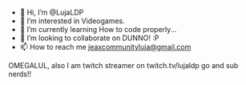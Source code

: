 - 👋 Hi, I’m @LujaLDP
- 👀 I’m interested in Videogames.
- 🌱 I’m currently learning How to code properly...
- 💞️ I’m looking to collaborate on DUNNO! :P
- 📫 How to reach me jeaxcommunityluja@gmail.com

<!---
LujaLDP/LujaLDP is a ✨ special ✨ repository because its `README.md` (this file) appears on your GitHub profile.
You can click the Preview link to take a look at your changes.
---> OMEGALUL, also I am twitch streamer on twitch.tv/lujaldp go and sub nerds!!
